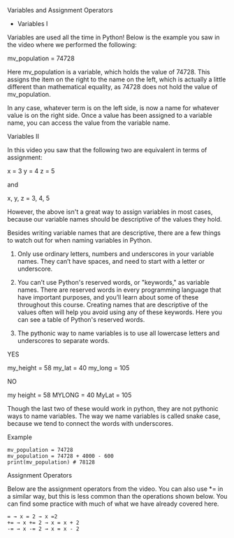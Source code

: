 Variables and Assignment Operators

- Variables I

Variables are used all the time in Python! Below is the example you saw in the video where we performed the following:

mv_population = 74728

Here mv_population is a variable, which holds the value of 74728. This assigns the item on the right to the name on the left, which is actually a little different than mathematical equality, as 74728 does not hold the value of mv_population.

In any case, whatever term is on the left side, is now a name for whatever value is on the right side. Once a value has been assigned to a variable name, you can access the value from the variable name.

Variables II

In this video you saw that the following two are equivalent in terms of assignment:

x = 3
y = 4
z = 5

and

x, y, z = 3, 4, 5

However, the above isn't a great way to assign variables in most cases, because our variable names should be descriptive of the values they hold.

Besides writing variable names that are descriptive, there are a few things to watch out for when naming variables in Python.

1. Only use ordinary letters, numbers and underscores in your variable names. They can’t have spaces, and need to start with a letter or underscore.

2. You can’t use Python's reserved words, or "keywords," as variable names. There are reserved words in every programming language that have important purposes, and you’ll learn about some of these throughout this course. Creating names that are descriptive of the values often will help you avoid using any of these keywords. Here you can see a table of Python's reserved words.

3. The pythonic way to name variables is to use all lowercase letters and underscores to separate words.

YES

my_height = 58
my_lat = 40
my_long = 105

NO

my height = 58
MYLONG = 40
MyLat = 105

Though the last two of these would work in python, they are not pythonic ways to name variables. The way we name variables is called snake case, because we tend to connect the words with underscores.

Example

    mv_population = 74728
    mv_population = 74728 + 4000 - 600
    print(mv_population) # 78128

Assignment Operators

Below are the assignment operators from the video. You can also use *= in a similar way, but this is less common than the operations shown below. You can find some practice with much of what we have already covered here.

    = → x = 2 → x =2
    += → x += 2 → x = x + 2
    -= → x -= 2 → x = x - 2